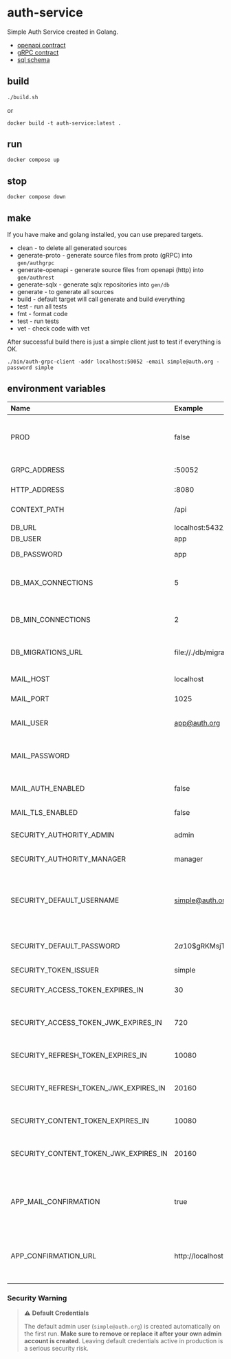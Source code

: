 # auth-service

Simple Auth Service created in Golang.

- [openapi contract](openapi/auth-service.yaml)
- [gRPC contract](proto/auth-service.proto)
- [sql schema](db/schema.sql)

## build

```bash
./build.sh
```

or

```shell
docker build -t auth-service:latest .
```

## run

```shell
docker compose up
```

## stop

```shell
docker compose down
```

## make

If you have make and golang installed, you can use prepared targets.

- clean - to delete all generated sources
- generate-proto - generate source files from proto (gRPC) into `gen/authgrpc`
- generate-openapi - generate source files from openapi (http) into `gen/authrest`
- generate-sqlx - generate sqlx repositories into `gen/db`
- generate - to generate all sources
- build - default target will call generate and build everything
- test - run all tests
- fmt - format code
- test - run tests
- vet - check code with vet

After successful build there is just a simple client just to test if everything is OK.

```shell
./bin/auth-grpc-client -addr localhost:50052 -email simple@auth.org -password simple
```

## environment variables

| Name                                  | Example                                                      | Description                                                                           |
|:--------------------------------------|:-------------------------------------------------------------|:--------------------------------------------------------------------------------------|
| PROD                                  | false                                                        | Production mode flag - log level is switched from debug to info                       |
| GRPC_ADDRESS                          | :50052                                                       | Service gRPC port                                                                     |
| HTTP_ADDRESS                          | :8080                                                        | Service http port                                                                     |
| CONTEXT_PATH                          | /api                                                         | Rest api context path                                                                 |
|                                       |                                                              |                                                                                       |
| DB_URL                                | localhost:5432/app                                           | Database url                                                                          |
| DB_USER                               | app                                                          | Database user                                                                         |
| DB_PASSWORD                           | app                                                          | Database password                                                                     |
| DB_MAX_CONNECTIONS                    | 5                                                            | Database connection pooling max connections                                           |
| DB_MIN_CONNECTIONS                    | 2                                                            | Database connection pooling min connections                                           |
| DB_MIGRATIONS_URL                     | file://./db/migrations                                       | Database migrations directory url                                                     |
|                                       |                                                              |                                                                                       |
| MAIL_HOST                             | localhost                                                    | SMTP service host                                                                     |
| MAIL_PORT                             | 1025                                                         | SMTP service port                                                                     |
| MAIL_USER                             | app@auth.org                                                 | Default application mail account                                                      |
| MAIL_PASSWORD                         |                                                              | Default application mail account password                                             |
| MAIL_AUTH_ENABLED                     | false                                                        | Enabled/Disable mail authentication                                                   |
| MAIL_TLS_ENABLED                      | false                                                        | Enabled/Disable mail TLS                                                              |
|                                       |                                                              |                                                                                       |
| SECURITY_AUTHORITY_ADMIN              | admin                                                        | Default admin authority                                                               |
| SECURITY_AUTHORITY_MANAGER            | manager                                                      | Default manager authority                                                             |
| SECURITY_DEFAULT_USERNAME             | simple@auth.org                                              | Default user created at first start - remove after your admin account is created      |
| SECURITY_DEFAULT_PASSWORD             | $2a$10$gRKMsjTON2A4b5PDIgjej.EZPvzVaKRj52Mug/9bfQBzAYmVF0Cae | Default user password created at first start                                          |
| SECURITY_TOKEN_ISSUER                 | simple                                                       | token issuer                                                                          |
| SECURITY_ACCESS_TOKEN_EXPIRES_IN      | 30                                                           | access token expiration in minutes                                                    |
| SECURITY_ACCESS_TOKEN_JWK_EXPIRES_IN  | 720                                                          | access token jwt key expiration in minutes                                            |
| SECURITY_REFRESH_TOKEN_EXPIRES_IN     | 10080                                                        | refresh token expiration in minutes                                                   |
| SECURITY_REFRESH_TOKEN_JWK_EXPIRES_IN | 20160                                                        | refresh token jwt key expiration in minutes                                           |
| SECURITY_CONTENT_TOKEN_EXPIRES_IN     | 10080                                                        | content token expiration in minutes                                                   |
| SECURITY_CONTENT_TOKEN_JWK_EXPIRES_IN | 20160                                                        | content token jwt key expiration in minutes                                           |
|                                       |                                                              |                                                                                       |
| APP_MAIL_CONFIRMATION                 | true                                                         | Enable/Disable sending confirmation token as a part of the signUp process             |
| APP_CONFIRMATION_URL                  | http://localhost:3000/confirm                                | If confirmation is enabled this url with token si part of the signUp information mail |

### Security Warning

> ⚠️ **Default Credentials**
>
> The default admin user (`simple@auth.org`) is created automatically on the first run.
> **Make sure to remove or replace it after your own admin account is created**.
> Leaving default credentials active in production is a serious security risk.
